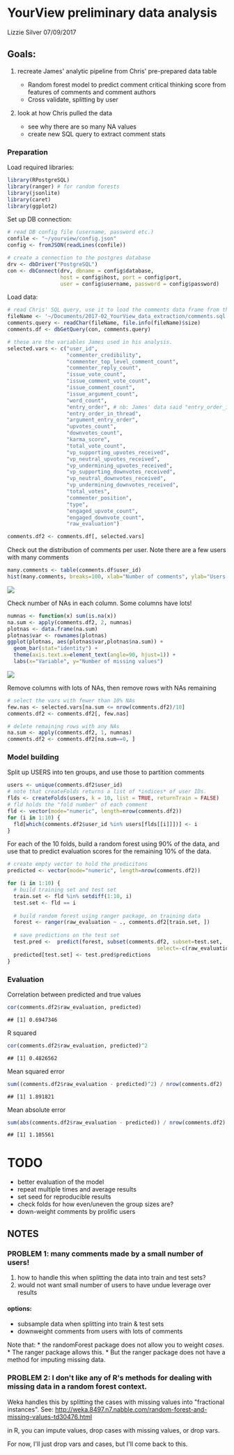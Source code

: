 YourView preliminary data analysis
================
Lizzie Silver
07/09/2017

Goals:
------

1.  recreate James' analytic pipeline from Chris' pre-prepared data table
    -   Random forest model to predict comment critical thinking score from features of comments and comment authors
    -   Cross validate, splitting by user

2.  look at how Chris pulled the data
    -   see why there are so many NA values
    -   create new SQL query to extract comment stats

### Preparation

Load required libraries:

``` r
library(RPostgreSQL)
library(ranger) # for random forests
library(jsonlite)
library(caret)
library(ggplot2)
```

Set up DB connection:

``` r
# read DB config file (username, password etc.)
confile <- "~/yourview/config.json"
config <- fromJSON(readLines(confile))

# create a connection to the postgres database
drv <- dbDriver("PostgreSQL")
con <- dbConnect(drv, dbname = config$database,
                 host = config$host, port = config$port,
                 user = config$username, password = config$password)
```

Load data:

``` r
# read Chris' SQL query, use it to load the comments data frame from the DB
fileName <- '~/Documents/2017-02_YourView_data_extraction/comments.sql'
comments.query <- readChar(fileName, file.info(fileName)$size)
comments.df <- dbGetQuery(con, comments.query)

# these are the variables James used in his analysis. 
selected.vars <- c("user_id",
                   "commenter_credibility",
                   "commenter_top_level_comment_count", 
                   "commenter_reply_count", 
                   "issue_vote_count", 
                   "issue_comment_vote_count", 
                   "issue_comment_count", 
                   "issue_argument_count", 
                   "word_count", 
                   "entry_order", # nb: James' data said "entry_order_in_issue"
                   "entry_order_in_thread", 
                   "argument_entry_order", 
                   "upvotes_count", 
                   "downvotes_count", 
                   "karma_score", 
                   "total_vote_count", 
                   "vp_supporting_upvotes_received", 
                   "vp_neutral_upvotes_received", 
                   "vp_undermining_upvotes_received", 
                   "vp_supporting_downvotes_received", 
                   "vp_neutral_downvotes_received", 
                   "vp_undermining_downvotes_received", 
                   "total_votes", 
                   "commenter_position", 
                   "type",
                   "engaged_upvote_count", 
                   "engaged_downvote_count", 
                   "raw_evaluation")

comments.df2 <- comments.df[, selected.vars]
```

Check out the distribution of comments per user. Note there are a few users with many comments

``` r
many.comments <- table(comments.df$user_id)
hist(many.comments, breaks=100, xlab="Number of comments", ylab="Users with X comments")
```

![](yourview_files/figure-markdown_github-ascii_identifiers/prolific_users-1.png)

Check number of NAs in each column. Some columns have lots!

``` r
numnas <- function(x) sum(is.na(x))
na.sum <- apply(comments.df2, 2, numnas)
plotnas <- data.frame(na.sum)
plotnas$var <- rownames(plotnas)
ggplot(plotnas, aes(plotnas$var,plotnas$na.sum)) + 
  geom_bar(stat="identity") + 
  theme(axis.text.x=element_text(angle=90, hjust=1)) +
  labs(x="Variable", y="Number of missing values")
```

![](yourview_files/figure-markdown_github-ascii_identifiers/NAs-1.png)

Remove columns with lots of NAs, then remove rows with NAs remaining

``` r
# select the vars with fewer than 10% NAs
few.nas <- selected.vars[na.sum <= nrow(comments.df2)/10]
comments.df2 <- comments.df2[, few.nas]

# delete remaining rows with any NAs
na.sum <- apply(comments.df2, 1, numnas)
comments.df2 <- comments.df2[na.sum==0, ]
```

### Model building

Split up USERS into ten groups, and use those to partition comments

``` r
users <- unique(comments.df2$user_id)
# note that createFolds returns a list of *indices* of user IDs.
flds <- createFolds(users, k = 10, list = TRUE, returnTrain = FALSE)
# fld holds the "fold number" of each comment
fld <- vector(mode="numeric", length=nrow(comments.df2))
for (i in 1:10) {
  fld[which(comments.df2$user_id %in% users[flds[[i]]])] <- i
}
```

For each of the 10 folds, build a random forest using 90% of the data, and use that to predict evaluation scores for the remaining 10% of the data.

``` r
# create empty vector to hold the predicitons
predicted <- vector(mode="numeric", length=nrow(comments.df2))

for (i in 1:10) {
  # build training set and test set
  train.set <- fld %in% setdiff(1:10, i)
  test.set <- fld == i
  
  # build random forest using ranger package, on training data
  forest <- ranger(raw_evaluation ~ ., comments.df2[train.set, ])
  
  # save predictions on the test set
  test.pred <-  predict(forest, subset(comments.df2, subset=test.set, 
                                                select=-c(raw_evaluation)))
  predicted[test.set] <- test.pred$predictions
}
```

### Evaluation

Correlation between predicted and true values

``` r
cor(comments.df2$raw_evaluation, predicted)
```

    ## [1] 0.6947346

R squared

``` r
cor(comments.df2$raw_evaluation, predicted)^2
```

    ## [1] 0.4826562

Mean squared error

``` r
sum((comments.df2$raw_evaluation - predicted)^2) / nrow(comments.df2)
```

    ## [1] 1.891821

Mean absolute error

``` r
sum(abs(comments.df2$raw_evaluation - predicted)) / nrow(comments.df2)
```

    ## [1] 1.105561

TODO
====

-   better evaluation of the model
-   repeat multiple times and average results
-   set seed for reproducible results
-   check folds for how even/uneven the group sizes are?
-   down-weight comments by prolific users

NOTES
-----

### PROBLEM 1: many comments made by a small number of users!

1.  how to handle this when splitting the data into train and test sets?
2.  would not want small number of users to have undue leverage over results

#### options:

-   subsample data when splitting into train & test sets
-   downweight comments from users with lots of comments

Note that: \* the randomForest package does not allow you to weight *cases*. \* The ranger package allows this. \* But the ranger package does not have a method for imputing missing data.

### PROBLEM 2: I don't like any of R's methods for dealing with missing data in a random forest context.

Weka handles this by splitting the cases with missing values into "fractional instances". See: <http://weka.8497.n7.nabble.com/random-forest-and-missing-values-td30476.html>

in R, you can impute values, drop cases with missing values, or drop vars.

For now, I'll just drop vars and cases, but I'll come back to this.
